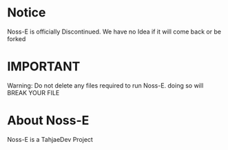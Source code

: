 # Notice
Noss-E is officially Discontinued. We have no Idea if it will come back or be forked
# IMPORTANT
Warning: Do not delete any files required to run Noss-E. doing so will BREAK YOUR FILE
# About Noss-E
Noss-E is a TahjaeDev Project
